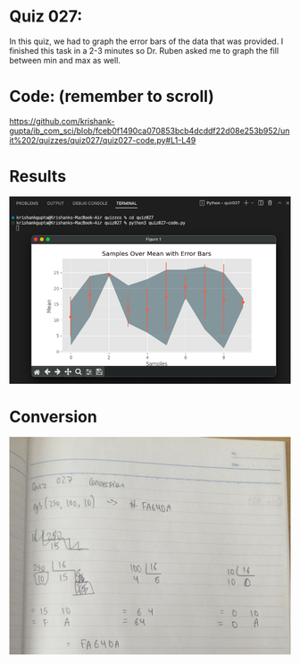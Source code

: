 # Quiz 027: 

In this quiz, we had to graph the error bars of the data that was provided. I finished this task in a 2-3 minutes so Dr. Ruben asked me to graph the fill between min and max as well. 

# Code: (remember to scroll)

https://github.com/krishank-gupta/ib_com_sci/blob/fceb0f1490ca070853bcb4dcddf22d08e253b952/unit%202/quizzes/quiz027/quiz027-code.py#L1-L49

# Results

![quiz027-results](./quiz027-results.png)

# Conversion

![quiz027-conversion](./quiz27-conversion.jpg)

